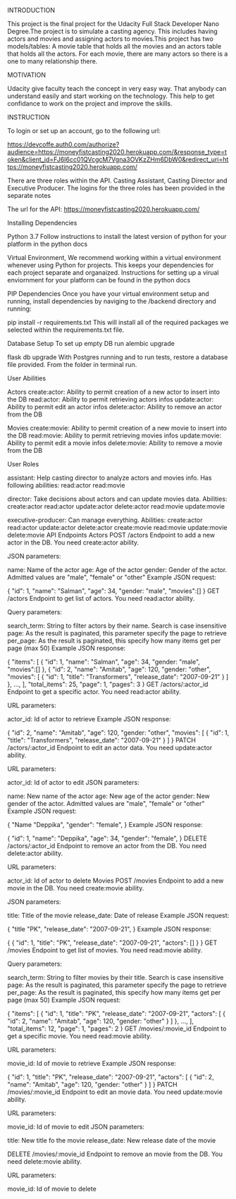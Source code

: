 INTRODUCTION

This project is the final project for the Udacity Full Stack Developer Nano Degree.The project is to simulate a casting agency. This includes having actors and movies and assigning actors to movies.This project has two models/tables: A movie table that holds all the movies and an actors table that holds all the actors. For each movie, there are many actors so there is a one to many relationship there. 

MOTIVATION

Udacity give faculty teach the concept in very easy way. That anybody can understand easily and start working on the technology. This help to get confidance to work on the project and improve the skills.

INSTRUCTION

To login or set up an account, go to the following url: 

https://devcoffe.auth0.com/authorize?audience=https://moneyfistcasting2020.herokuapp.com/&response_type=token&client_id=FJ6I6cc01QVcgcM7Vgna3OVKzZHm6DbW0&redirect_uri=https://moneyfistcasting2020.herokuapp.com/

There are three roles within the API. Casting Assistant, Casting Director and Executive Producer. The logins for the three roles has been provided in the separate notes 

The url for the API:
https://moneyfistcasting2020.herokuapp.com/

Installing Dependencies

Python 3.7
Follow instructions to install the latest version of python for your platform in the python docs

Virtual Environment,
We recommend working within a virtual environment whenever using Python for projects. This keeps your dependencies for each project separate and organaized. Instructions for setting up a virual enviornment for your platform can be found in the python docs

PIP Dependencies
Once you have your virtual environment setup and running, install dependencies by naviging to the /backend directory and running:

pip install -r requirements.txt
This will install all of the required packages we selected within the requirements.txt file.

Database Setup
To set up empty DB run alembic upgrade

flask db upgrade
With Postgres running and to run tests, restore a database file provided. From the folder in terminal run. 

User Abilities

Actors
create:actor: Ability to permit creation of a new actor to insert into the DB
read:actor: Ability to permit retrieving actors infos
update:actor: Ability to permit edit an actor infos
delete:actor: Ability to remove an actor from the DB

Movies
create:movie: Ability to permit creation of a new movie to insert into the DB
read:movie: Ability to permit retrieving movies infos
update:movie: Ability to permit edit a movie infos
delete:movie: Ability to remove a movie from the DB

User Roles

assistant: Help casting director to analyze actors and movies info. Has following abilities:
read:actor
read:movie

director: Take decisions about actors and can update movies data. Abilities:
create:actor
read:actor
update:actor
delete:actor
read:movie
update:movie

executive-producer: Can manage everything. Abilities:
create:actor
read:actor
update:actor
delete:actor
create:movie
read:movie
update:movie
delete:movie
API Endpoints
Actors
POST /actors
Endpoint to add a new actor in the DB. You need create:actor ability.

JSON parameters:

name: Name of the actor
age: Age of the actor
gender: Gender of the actor. Admitted values are "male", "female" or "other"
Example JSON request:

{
    "id": 1,
    "name": "Salman",
    "age": 34,
    "gender: "male",
    "movies":[]
}
GET /actors
Endpoint to get list of actors. You need read:actor ability.

Query parameters:

search_term: String to filter actors by their name. Search is case insensitive
page: As the result is paginated, this parameter specify the page to retrieve
per_page: As the result is paginated, this specify how many items get per page (max 50)
Example JSON response:

{
    "items": [
        {
            "id": 1,
            "name": "Salman",
            "age": 34,
            "gender: "male",
            "movies":[]
        },
        {
            "id": 2,
            "name": "Amitab",
            "age": 120,
            "gender: "other",
            "movies": [
                {
                    "id": 1,
                    "title": "Transformers",
                    "release_date": "2007-09-21"
                }
            ]
        },
        ...,
    ],
    "total_items": 25,
    "page": 1,
    "pages": 3
}
GET /actors/:actor_id
Endpoint to get a specific actor. You need read:actor ability.

URL parameters:

actor_id: Id of actor to retrieve
Example JSON response:

 {
    "id": 2,
    "name": "Amitab",
    "age": 120,
    "gender: "other",
    "movies": [
        {
            "id": 1,
            "title": "Transformers",
            "release_date": "2007-09-21"
        }
    ]
}
PATCH /actors/:actor_id
Endpoint to edit an actor data. You need update:actor ability.

URL parameters:

actor_id: Id of actor to edit
JSON parameters:

name: New name of the actor
age: New age of the actor
gender: New gender of the actor. Admitted values are "male", "female" or "other"
Example JSON request:

{
    "Name "Deppika",
    "gender": "female",
}
Example JSON response:

{
    "id": 1,
    "name": "Deppika",
    "age": 34,
    "gender": "female",
}
DELETE /actors/:actor_id
Endpoint to remove an actor from the DB. You need delete:actor ability.

URL parameters:

actor_id: Id of actor to delete
Movies
POST /movies
Endpoint to add a new movie in the DB. You need create:movie ability.

JSON parameters:

title: Title of the movie
release_date: Date of release
Example JSON request:

{
    "title "PK",
    "release_date": "2007-09-21",
}
Example JSON response:

{
    {
        "id": 1,
        "title": "PK",
        "release_date": "2007-09-21",
        "actors": []
    }
}
GET /movies
Endpoint to get list of movies. You need read:movie ability.

Query parameters:

search_term: String to filter movies by their title. Search is case insensitive
page: As the result is paginated, this parameter specify the page to retrieve
per_page: As the result is paginated, this specify how many items get per page (max 50)
Example JSON request:

{
    "items": [
        {
            "id": 1,
            "title": "PK",
            "release_date": "2007-09-21",
            "actors": [
                {
                    "id": 2,
                    "name": "Amitab",
                    "age": 120,
                    "gender: "other"
                }
            ]
        },
        ...,
    ],
    "total_items": 12,
    "page": 1,
    "pages": 2
}
GET /movies/:movie_id
Endpoint to get a specific movie. You need read:movie ability.

URL parameters:

movie_id: Id of movie to retrieve
Example JSON response:

{
    "id": 1,
    "title": "PK",
    "release_date": "2007-09-21",
    "actors": [
        {
            "id": 2,
            "name": "Amitab",
            "age": 120,
            "gender: "other"
        }
    ]
}
PATCH /movies/:movie_id
Endpoint to edit an movie data. You need update:movie ability.

URL parameters:

movie_id: Id of movie to edit
JSON parameters:

title: New title fo the movie
release_date: New release date of the movie

DELETE /movies/:movie_id
Endpoint to remove an movie from the DB. You need delete:movie ability.

URL parameters:

movie_id: Id of movie to delete
